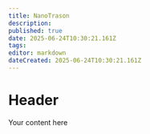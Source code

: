 ```yaml
---
title: NanoTrason
description: 
published: true
date: 2025-06-24T10:30:21.161Z
tags: 
editor: markdown
dateCreated: 2025-06-24T10:30:21.161Z
---
```


# Header
Your content here